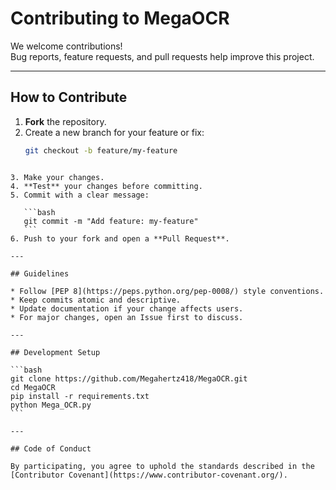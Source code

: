 # Contributing to MegaOCR

We welcome contributions!  
Bug reports, feature requests, and pull requests help improve this project.

---

## How to Contribute

1. **Fork** the repository.
2. Create a new branch for your feature or fix:
   ```bash
   git checkout -b feature/my-feature
````

3. Make your changes.
4. **Test** your changes before committing.
5. Commit with a clear message:

   ```bash
   git commit -m "Add feature: my-feature"
   ```
6. Push to your fork and open a **Pull Request**.

---

## Guidelines

* Follow [PEP 8](https://peps.python.org/pep-0008/) style conventions.
* Keep commits atomic and descriptive.
* Update documentation if your change affects users.
* For major changes, open an Issue first to discuss.

---

## Development Setup

```bash
git clone https://github.com/Megahertz418/MegaOCR.git
cd MegaOCR
pip install -r requirements.txt
python Mega_OCR.py
```

---

## Code of Conduct

By participating, you agree to uphold the standards described in the [Contributor Covenant](https://www.contributor-covenant.org/).